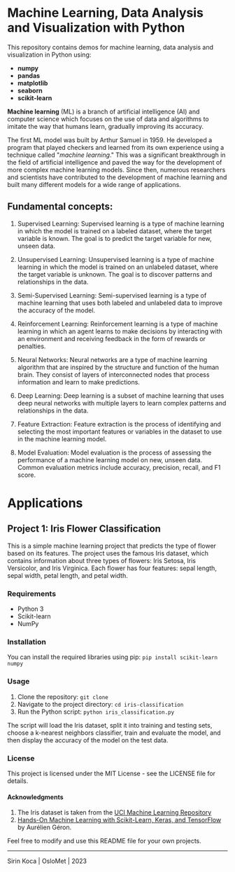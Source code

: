 # Machine Learning, Data Analysis and Visualization with Python
This repository contains demos for machine learning, data analysis and visualization in Python using:

- **numpy**
- **pandas**
- **matplotlib**
- **seaborn**
- **scikit-learn**

**Machine learning** (ML) is a branch of artificial intelligence (AI) and computer science which focuses on the use of data and algorithms to imitate the way that humans learn, gradually improving its accuracy.

The first ML model was built by Arthur Samuel in 1959. He developed a program that played checkers and learned from its own experience using a technique called "*machine learning*." This was a significant breakthrough in the field of artificial intelligence and paved the way for the development of more complex machine learning models. Since then, numerous researchers and scientists have contributed to the development of machine learning and built many different models for a wide range of applications.

## Fundamental concepts:

1. Supervised Learning: Supervised learning is a type of machine learning in which the model is trained on a labeled dataset, where the target variable is known. The goal is to predict the target variable for new, unseen data.

2. Unsupervised Learning: Unsupervised learning is a type of machine learning in which the model is trained on an unlabeled dataset, where the target variable is unknown. The goal is to discover patterns and relationships in the data.

3. Semi-Supervised Learning: Semi-supervised learning is a type of machine learning that uses both labeled and unlabeled data to improve the accuracy of the model.

4. Reinforcement Learning: Reinforcement learning is a type of machine learning in which an agent learns to make decisions by interacting with an environment and receiving feedback in the form of rewards or penalties.

5. Neural Networks: Neural networks are a type of machine learning algorithm that are inspired by the structure and function of the human brain. They consist of layers of interconnected nodes that process information and learn to make predictions.

6. Deep Learning: Deep learning is a subset of machine learning that uses deep neural networks with multiple layers to learn complex patterns and relationships in the data.

7. Feature Extraction: Feature extraction is the process of identifying and selecting the most important features or variables in the dataset to use in the machine learning model.

8. Model Evaluation: Model evaluation is the process of assessing the performance of a machine learning model on new, unseen data. Common evaluation metrics include accuracy, precision, recall, and F1 score.

# Applications

## Project 1: Iris Flower Classification 
This is a simple machine learning project that predicts the type of flower based on its features. The project uses the famous Iris dataset, which contains information about three types of flowers: Iris Setosa, Iris Versicolor, and Iris Virginica. Each flower has four features: sepal length, sepal width, petal length, and petal width.

### Requirements
- Python 3
- Scikit-learn
- NumPy
### Installation
You can install the required libraries using pip: ```pip install scikit-learn numpy```

### Usage
1. Clone the repository: ```git clone```
2. Navigate to the project directory: ```cd iris-classification```
3. Run the Python script: ```python iris_classification.py```

The script will load the Iris dataset, split it into training and testing sets, choose a k-nearest neighbors classifier, train and evaluate the model, and then display the accuracy of the model on the test data.

### License
This project is licensed under the MIT License - see the LICENSE file for details.

#### Acknowledgments
1. The Iris dataset is taken from the [UCI Machine Learning Repository](https://archive.ics.uci.edu/ml/datasets/iris)
2. [Hands-On Machine Learning with Scikit-Learn, Keras, and TensorFlow](https://www.oreilly.com/library/view/hands-on-machine-learning/9781492032632/) by Aurélien Géron.

Feel free to modify and use this README file for your own projects. 

---

Sirin Koca | OsloMet | 2023

